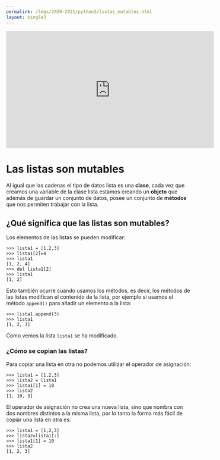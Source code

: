 ```yaml
---
permalink: /lmgs/2020-2021/python3/listas_mutables.html
layout: single3
---
```

<iframe width="560" height="315" src="https://www.youtube.com/embed/kUaDK9wuvmo" frameborder="0" allow="accelerometer; autoplay; clipboard-write; encrypted-media; gyroscope; picture-in-picture" allowfullscreen></iframe>

# Las listas son mutables

Al igual que las cadenas el tipo de datos lista es una **clase**, cada vez que creamos una variable de la clase lista estamos creando un **objeto** que además de guardar un conjunto de datos, posee un conjunto de **métodos** que nos permiten trabajar con la lista.

## ¿Qué significa que las listas son mutables?

Los elementos de las listas se pueden modificar:

	>>> lista1 = [1,2,3]
	>>> lista1[2]=4
	>>> lista1
	[1, 2, 4]
	>>> del lista1[2]
	>>> lista1
	[1, 2]

Esto también ocurre cuando usamos los métodos, es decir, los métodos de las listas modifican el contenido de la lista, por ejemplo si usamos el método `append()` para añadir un elemento a la lista:

    >>> lista1.append(3)
    >>> lista1
	[1, 2, 3]

Como vemos la lista `lista1` se ha modificado.

### ¿Cómo se copian las listas?

Para copiar una lista en otra no podemos utilizar el operador de asignación:

	>>> lista1 = [1,2,3]
	>>> lista2 = lista1
	>>> lista1[1] = 10
	>>> lista2
	[1, 10, 3]

El operador de asignación no crea una nueva lista, sino que nombra con dos nombres distintos a la misma lista, por lo tanto la forma más fácil de copiar una lista en otra es:

	>>> lista1 = [1,2,3]
	>>> lista2=lista1[:]
	>>> lista1[1] = 10
	>>> lista2
	[1, 2, 3]


